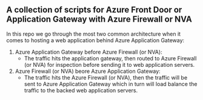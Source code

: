 ## A collection of scripts for Azure Front Door or Application Gateway with Azure Firewall or NVA

In this repo we go through the most two common architecture when it comes to hosting a web application behind Azure Application Gateway:
1. Azure Application Gateway before Azure Firewall (or NVA):
   * The traffic hits the application gateway, then routed to Azure Firewall (or NVA) for inspection before sending it to web application servers.
2. Azure Firewall (or NVA) beore Azure Application Gateway:
   * The traffic hits the Azure Firewall (or NVA), then the traffic will be sent to Azure Application Gateway which in turn will load balance the traffic to the backed web application servers.